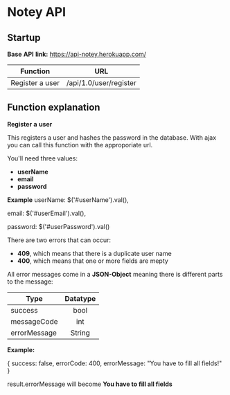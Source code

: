 # Notey API

## Startup

**Base** **API** **link:** https://api-notey.herokuapp.com/

| Function       | URL           |
| ------------- |:-------------:| 
| Register a user     | /api/1.0/user/register |


## Function explanation

**Register** **a** **user** 

This registers a user and hashes the password in the database. With ajax you can call this function with the
approporiate url. 

You'll need three values: 
* **userName** 
* **email**
* **password** 

**Example**
userName: $('#userName').val(),

email: $('#userEmail').val(),

password: $('#userPassword').val()

There are two errors that can occur:

* **409**, which means that there is a duplicate user name
* **400**, which means that one or more fields are mepty

All error messages come in a **JSON-Object** meaning there is different parts to the message:

| Type       | Datatype           |
| ------------- |:-------------:| 
| success     | bool | can be true or false |
| messageCode     | int | error code of the error |
| errorMessage     | String | What you can use to put as a GUI error |

**Example:**

{
    success: false,
    errorCode: 400,
    errorMessage: "You have to fill all fields!"
}

result.errorMessage will become **You have to fill all fields**